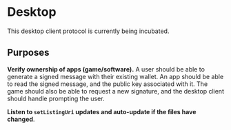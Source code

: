 # Desktop 

This desktop client protocol is currently being incubated. 


## Purposes 
**Verify ownership of apps (game/software).** A user should be able to generate a signed message with their existing wallet. An app should be able to read the signed message, and the public key associated with it. The game should also be able to request a new signature, and the desktop client should handle prompting the user. 

**Listen to `setListingUri` updates and auto-update if the files have changed**. 
